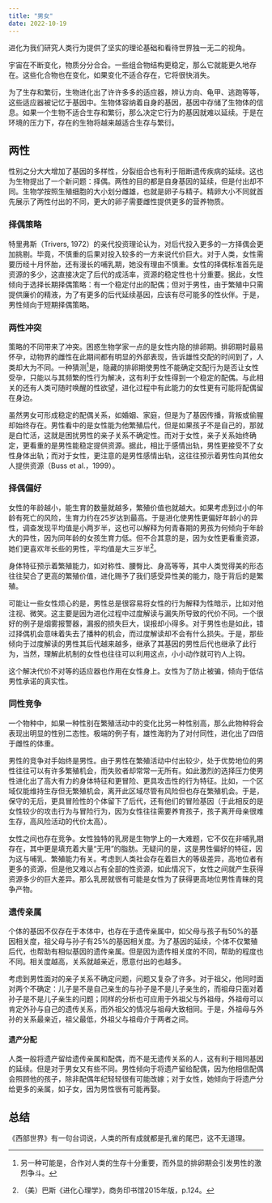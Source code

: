```yaml
---
title: "男女"
date: 2022-10-19
---
```

进化为我们研究人类行为提供了坚实的理论基础和看待世界独一无二的视角。

宇宙在不断变化，物质分分合合。一些组合物结构更稳定，那么它就能更久地存在。这些化合物也在变化，如果变化不适合存在，它将很快消失。

为了生存和繁衍，生物进化出了许许多多的适应器，辨认方向、龟甲、逃跑等等，这些适应器被记忆于基因中。生物体容纳着自身的基因，基因中存储了生物体的信息。如果一个生物不适合生存和繁衍，那么决定它行为的基因就难以延续。于是在环境的压力下，存在的生物将越来越适合生存与繁衍。

## 两性
性别之分大大增加了基因的多样性，分裂组合也有利于阻断遗传疾病的延续。这也为生物提出了一个新问题：择偶。两性的目的都是自身基因的延续，但是付出却不同。生物学按照生殖细胞的大小划分雌雄，也就是卵子与精子。精卵大小不同就首先展示了两性付出的不同，更大的卵子需要雌性提供更多的营养物质。

### 择偶策略
特里弗斯（Trivers, 1972）的亲代投资理论认为，对后代投入更多的一方择偶会更加挑剔。毕竟，不慎重的后果对投入较多的一方来说代价巨大。对于人类，女性需要历经十月怀胎，还有漫长的哺乳期，她没有理由不慎重。女性的择偶标准首先是资源的多少，这直接决定了后代的成活率，资源的稳定性也十分重要。据此，女性倾向于选择长期择偶策略：有一个稳定付出的配偶；但对于男性，由于繁殖中只需提供廉价的精液，为了有更多的后代延续基因，应该有尽可能多的性伙伴。于是，男性倾向于短期择偶策略。

### 两性冲突
策略的不同带来了冲突。困惑生物学家一点的是女性内隐的排卵期。排卵期时最易怀孕，动物界的雌性在此期间都有明显的外部表现，告诉雄性交配的时间到了，人类却大为不同。一种猜测[^1]是，隐藏的排卵期使男性不能确定交配行为是否让女性受孕，只能以与其频繁的性行为解决，这有利于女性得到一个稳定的配偶。与此相关的还有人类可随时唤醒的性欲望，进化过程中有此能力的女性更有可能将配偶留在身边。

虽然男女可形成稳定的配偶关系，如婚姻、家庭，但是为了基因传播，背叛或偷腥却始终存在。男性看中的是女性能为他繁殖后代，但是如果孩子不是自己的，那就是白忙活，这就是困扰男性的亲子关系不确定性。而对于女性，亲子关系始终确定，更看重的是男性能稳定提供资源。据此，相比于感情出轨，男性更接受不了女性身体出轨；而对于女性，更注意的是男性感情出轨，这往往预示着男性向其他女人提供资源（Buss et al.，1999）。

### 择偶偏好
女性的年龄越小，能生育的数量就越多，繁殖价值也就越大。如果考虑到过小的年龄有死亡的风险，生育力约在25岁达到最高。于是进化使男性更偏好年龄小的异性，调查发现平均值是小两岁半，这也可以解释为何青春期的男孩为何倾向于年龄大的异性，因为同年龄的女孩生育力低。但不合其意的是，因为女性更看重资源，她们更喜欢年长些的男性，平均值是大三岁半[^2]。

身体特征预示着繁殖能力，如对称性、腰臀比、身高等等，其中人类觉得美的形态往往契合了更高的繁殖价值，进化赐予了我们感受异性美的能力，隐于背后的是繁殖。

可能让一些女性烦心的是，男性总是很容易将女性的行为解释为性暗示，比如对他注视、微笑。这主要是因为进化过程中过度解读与漏失所导致的代价不同。一个很好的例子是烟雾报警器，漏报的损失巨大，误报却小得多。对于男性也是如此，错过择偶机会意味着失去了播种的机会，而过度解读却不会有什么损失。于是，那些倾向于过度解读的男性其后代越来越多，继承了其基因的男性后代也继承了此行为，当然，理解此机制的女性也往往可以利用这点，小小动作就可钓人上钩。

这个解决代价不对等的适应器也作用在女性身上。女性为了防止被骗，倾向于低估男性承诺的真实性。

### 同性竞争
一个物种中，如果一种性别在繁殖活动中的变化比另一种性别高，那么此物种将会表现出明显的性别二态性。极端的例子有，雄性海豹为了对付同性，进化出了四倍于雌性的体重。

男性的竞争对手始终是男性。由于男性在繁殖活动中付出较少，处于优势地位的男性往往可以有许多繁殖机会，而失败者却常常一无所有。如此激烈的选择压力使男性进化出了高大有力的身体特征和更冒险、更具攻击性的行为特征。比如，一个区域仅能维持生存但无繁殖机会，离开此区域尽管有风险但也存在繁殖机会。于是，保守的无后，更具冒险性的个体留下了后代，还有他们的冒险基因（于此相反的是女性较少的攻击行为与冒险行为，因为女性往往需要养育孩子，孩子离开母亲很难生存，高风险活动的代价太高）。

女性之间也存在竞争。女性独特的乳房是生物学上的一大难题，它不仅在非哺乳期存在，其中更是填充着大量“无用”的脂肪。无疑问的是，这是男性偏好的特征，因为这与哺乳、繁殖能力有关。考虑到人类社会存在着巨大的等级差异，高地位者有更多的资源，但是他又难以占有全部的性资源，如此情况下，女性之间就产生获得资源多少的巨大差异。那么乳房就很有可能是女性为了获得更高地位男性青睐的竞争产物。


### 遗传亲属
个体的基因不仅存在于本体中，也存在于遗传亲属中，如父母与孩子有50%的基因相关度，祖父母与孙子有25%的基因相关度。为了基因的延续，个体不仅繁殖后代，也帮助有相似基因的遗传亲属。但是因为遗传相关度的不同，帮助的程度也不同。相关度越高，关系就越亲近，愿意付出的也越多。

考虑到男性面对的亲子关系不确定问题，问题又复杂了许多。对于祖父，他同时面对两个不确定：儿子是不是自己亲生的与孙子是不是儿子亲生的，而祖母只面对着孙子是不是儿子亲生的问题；同样的分析也可应用于外祖父与外祖母，外祖母可以肯定外孙与自己的遗传关系，而外祖父的情况与祖母大致相同。于是，外祖母与外孙的关系最亲近，祖父最低，外祖父与祖母介于两者之间。

#### 遗产分配
人类一般将遗产留给遗传亲属和配偶，而不是无遗传关系的人，这有利于相同基因的延续。但是对于男女又有些不同。男性倾向于将遗产留给配偶，因为他相信配偶会照顾他的孩子，除非配偶年纪轻轻很有可能改嫁；对于女性，她倾向于将遗产分给更多的亲属，如子女，因为男性很有可能再娶。

## 总结
《西部世界》有一句台词说，人类的所有成就都是孔雀的尾巴，这不无道理。

[^1]: 另一种可能是，合作对人类的生存十分重要，而外显的排卵期会引发男性的激烈争斗。
[^2]: （美）巴斯《进化心理学》，商务印书馆2015年版，p.124。